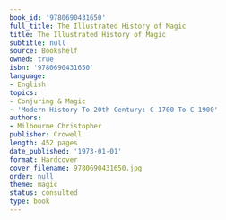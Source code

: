 ```yaml
---
book_id: '9780690431650'
full_title: The Illustrated History of Magic
title: The Illustrated History of Magic
subtitle: null
source: Bookshelf
owned: true
isbn: '9780690431650'
language:
- English
topics:
- Conjuring & Magic
- 'Modern History To 20th Century: C 1700 To C 1900'
authors:
- Milbourne Christopher
publisher: Crowell
length: 452 pages
date_published: '1973-01-01'
format: Hardcover
cover_filename: 9780690431650.jpg
order: null
theme: magic
status: consulted
type: book
---
```



